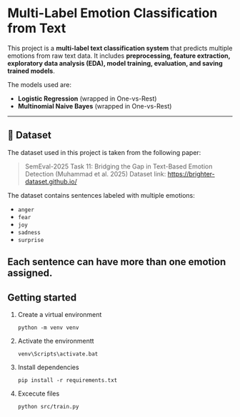 # Multi-Label Emotion Classification from Text

This project is a **multi-label text classification system** that predicts multiple emotions from raw text data. It includes **preprocessing, feature extraction, exploratory data analysis (EDA), model training, evaluation, and saving trained models**.  

The models used are:  
- **Logistic Regression** (wrapped in One-vs-Rest)  
- **Multinomial Naive Bayes** (wrapped in One-vs-Rest)  

---

## 📄 Dataset

The dataset used in this project is taken from the following paper:

> SemEval-2025 Task 11: Bridging the Gap in Text-Based Emotion Detection (Muhammad et al. 2025)
> Dataset link: https://brighter-dataset.github.io/

The dataset contains sentences labeled with multiple emotions:  
- `anger`  
- `fear`  
- `joy`  
- `sadness`  
- `surprise`

Each sentence can have **more than one emotion** assigned.
---

## Getting started

1. Create a virtual environment
   ```
   python -m venv venv
   ```
2. Activate the environmentt
   ```
   venv\Scripts\activate.bat
   ```
3. Install dependencies
   ```
   pip install -r requirements.txt
4. Excecute files
   ```
   python src/train.py
   ```

   







